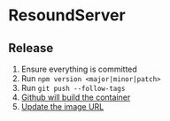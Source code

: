 # ResoundServer

## Release

1. Ensure everything is committed
2. Run `npm version <major|minor|patch>`
3. Run `git push --follow-tags`
4. [Github will build the container](https://github.com/davidchatting/ResoundServer/actions)
5. [Update the image URL](https://hub.openlab.dev/apps/containers/5)